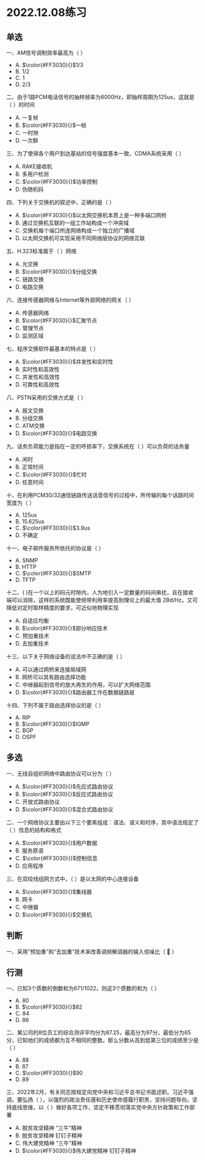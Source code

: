 # 2022.12.08练习

## 单选

一、AM信号调制效率最高为（ ）

* A. $\color{#FF3030}{}$1/3
* B. 1/2
* C. 1
* D. 2/3

二、由于1路PCM电话信号的抽样频率为8000Hz，即抽样周期为125us，这就是（ ）的时间

* A. 一复帧
* B. $\color{#FF3030}{}$一帧
* C. 一时隙
* D. 一次群

三、为了使得各个用户到达基站的信号强度基本一致，CDMA系统采用（ ）

* A. RAKE接收机
* B. 多用户检测
* C. $\color{#FF3030}{}$功率控制
* D. 伪随机码

四、下列关于交换机的叙述中，正确的是（ ）

* A. $\color{#FF3030}{}$以太网交换机本质上是一种多端口网桥
* B. 通过交换机互联的一组工作站构成一个冲突域
* C. 交换机每个端口所连网络构成一个独立的广播域
* D. 以太网交换机可实现采用不同网络层协议的网络互联

五、H.323标准属于（ ）网络

* A. 光交换
* B. $\color{#FF3030}{}$分组交换
* C. 链路交换
* D. 电路交换

六、连接传感器网络与Internet等外部网络的网关（ ）

* A. 传感器网络
* B. $\color{#FF3030}{}$汇聚节点
* C. 管理节点
* D. 监测区域

七、程序交换软件最基本的特点是（ ）

* A. $\color{#FF3030}{}$并发性和实时性
* B. 实时性和高效性
* C. 并发性和高效性
* D. 可靠性和高效性

八、PSTN采用的交换方式是（ ）

* A. 报文交换
* B. 分组交换
* C. ATM交换
* D. $\color{#FF3030}{}$电路交换

九、话务负荷能力是指在一定的呼损率下，交换系统在（ ）可以负荷的话务量

* A. 闲时
* B. 正常时间
* C. $\color{#FF3030}{}$忙时
* D. 任意时间

十、在利用PCM30/32通信链路传送话音信号的过程中，所传输的每个话路时间宽度为（ ）

* A. 125us
* B. 15.625us
* C. $\color{#FF3030}{}$3.9us
* D. 不确定

十一、电子邮件服务所依托的协议是（ ）

* A. SNMP
* B. HTTP
* C. $\color{#FF3030}{}$SMTP
* D. TFTP

十二、( )在一个以上的码元时隙内，人为地引入一定数量的码间串扰，且在接收端可以消除，这样的系统既能使频带利用率提高到理论上的最大值 2Bd/Hz，又可降低对定时取样精度的要求，可近似地物理实现

* A. 自适应均衡
* B. $\color{#FF3030}{}$部分响应技术
* C. 预加重技术
* D. 去加重技术

十三、以下关于网络设备的说法中不正确的是（ ）

* A. 可以通过网桥来连接局域网
* B. 网桥可以具有路由选择功能
* C. 中继器起到信号的放大再生的作用，可以扩大网络范围
* D. $\color{#FF3030}{}$路由器工作在数据链路层

十四、下列不属于路由选择协议的是（ ）

* A. RIP
* B. $\color{#FF3030}{}$IGMP
* C. BGP
* D. OSPF

## 多选

一、无线自组织网络中路由协议可以分为（ ）

* A. $\color{#FF3030}{}$先应式路由协议
* B. $\color{#FF3030}{}$反应式路由协议
* C. 开放式路由协议
* D. $\color{#FF3030}{}$混合式路由协议

二、一个网络协议主要由以下三个要素组成：语法、语义和时序，其中语法规定了（ ）信息的结构和格式

* A. $\color{#FF3030}{}$用户数据
* B. 服务原语
* C. $\color{#FF3030}{}$控制信息
* D. 应用程序

三、在双绞线组网方式中，（ ）是以太网的中心连接设备

* A. $\color{#FF3030}{}$集线器
* B. 网卡
* C. 中继器
* D. $\color{#FF3030}{}$交换机
 
## 判断

一、采用“预加重”和“去加重”技术来改善调频解调器的输入信噪比（ 🙅 ）

## 行测

一、已知3个质数的倒数和为671/1022，则这3个质数的和为（ ）

* A. 80
* B. $\color{#FF3030}{}$82
* C. 84
* D. 86

二、某公司的8位员工的综合测评平均分为87.25，最高分为97分，最低分为65分，已知他们的成绩都为互不相同的整数。那么分数从高到低第三位的成绩至少是（ ）

* A. 88
* B. 87
* C. $\color{#FF3030}{}$90
* D. 89

三、2022年2月，有关同志按规定向党中央和习近平总书记书面述职。习近平强调，要弘扬（ ），以强烈的政治责任感和历史使命感履行职责，坚持问题导向，坚持底线思维，以（ ）做好各项工作，坚定不移贯彻落实党中央方针政策和工作部署

* A. 脱贫攻坚精神 “三牛”精神
* B. 脱贫攻坚精神 钉钉子精神
* C. 伟大建党精神 “三牛”精神
* D. $\color{#FF3030}{}$伟大建党精神 钉钉子精神
